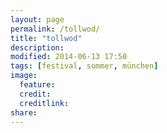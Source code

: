 ```yaml
---
layout: page
permalink: /tollwod/
title: "tollwod"
description: 
modified: 2014-06-13 17:50
tags: [festival, sommer, münchen]
image:
  feature: 
  credit: 
  creditlink: 
share: 
---
```

